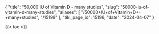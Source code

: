 {
  "title": "50,000 IU of Vitamin D - many studies",
  "slug": "50000-iu-of-vitamin-d-many-studies",
  "aliases": [
    "/50000+IU+of+Vitamin+D+-+many+studies",
    "/15196"
  ],
  "tiki_page_id": 15196,
  "date": "2024-04-07"
}

{{< toc >}}
